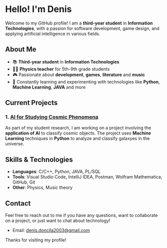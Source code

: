 # Hello! I'm Denis

Welcome to my GitHub profile! I am a **third-year student** in **Information Technologies**, with a passion for software development, game design, and applying artificial intelligence in various fields.

## About Me

- 📚 **Third-year student** in **Information Technologies**
- 🧑‍🏫 **Physics teacher** for 5th-9th grade students
- 🎮 Passionate about **development**, **games**, **literature** and **music**
- 🌱 Constantly learning and experimenting with technologies like **Python**, **Machine Learning**, **JAVA** and more

## Current Projects

### 1. [AI for Studying Cosmic Phenomena]([link-to-project](https://github.com/adimadd9/GalaxyClassifier))
As part of my student research, I am working on a project involving the **application of AI** to classify cosmic objects. The project uses **Machine Learning** techniques in **Python** to analyze and classify galaxyes in the universe.

## Skills & Technologies

- **Languages**: C/C++, Python, JAVA, PL/SQL
- **Tools**: Visual Studio Code, IntelliJ IDEA, Postman, Wolfram Mathematica, GitHub, Git
- **Other**: Physics, Music theory

## Contact

Feel free to reach out to me if you have any questions, want to collaborate on a project, or just want to chat about technology!

- Email: [denis.doncila2003@gmail.com](mailto:denis.doncila2003@gmail.com)

Thanks for visiting my profile!

